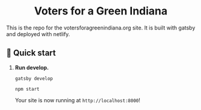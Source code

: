 <h1 align="center">
  Voters for a Green Indiana 
</h1>
<p>
  This is the repo for the votersforagreenindiana.org site. It is built with gatsby and deployed with netlify.
</p>

## 🚀 Quick start
1.  **Run develop.**

    ```shell
    gatsby develop
    ```

    ```shell
    npm start
    ```

    Your site is now running at `http://localhost:8000`!
